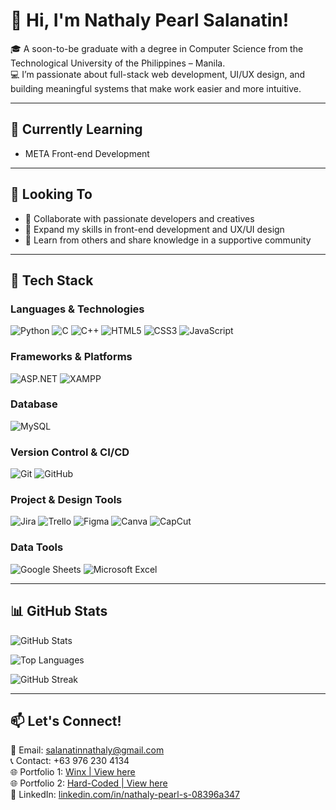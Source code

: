 # 👋 Hi, I'm Nathaly Pearl Salanatin!

🎓 A soon-to-be graduate with a degree in Computer Science from the Technological University of the Philippines – Manila.  
💻 I’m passionate about full-stack web development, UI/UX design, and building meaningful systems that make work easier and more intuitive.

---

## 🌱 Currently Learning

- META Front-end Development  

---

## 🤝 Looking To

- 🤝 Collaborate with passionate developers and creatives  
- 🧠 Expand my skills in front-end development and UX/UI design  
- 🌱 Learn from others and share knowledge in a supportive community  

---

## 🚀 Tech Stack

### **Languages & Technologies**  
![Python](https://img.shields.io/badge/Python-3670A0?style=for-the-badge&logo=python&logoColor=white)
![C](https://img.shields.io/badge/C-00599C?style=for-the-badge&logo=c&logoColor=white)
![C++](https://img.shields.io/badge/C++-00599C?style=for-the-badge&logo=cplusplus&logoColor=white)
![HTML5](https://img.shields.io/badge/HTML5-E34F26?style=for-the-badge&logo=html5&logoColor=white)
![CSS3](https://img.shields.io/badge/CSS3-1572B6?style=for-the-badge&logo=css3&logoColor=white)
![JavaScript](https://img.shields.io/badge/JavaScript-F7DF1E?style=for-the-badge&logo=javascript&logoColor=black)

### **Frameworks & Platforms**  
![ASP.NET](https://img.shields.io/badge/ASP.NET-512BD4?style=for-the-badge&logo=dotnet&logoColor=white)
![XAMPP](https://img.shields.io/badge/XAMPP-FB7A24?style=for-the-badge&logo=xampp&logoColor=white)

### **Database**  
![MySQL](https://img.shields.io/badge/MySQL-4479A1?style=for-the-badge&logo=mysql&logoColor=white)

### **Version Control & CI/CD**  
![Git](https://img.shields.io/badge/Git-F05032?style=for-the-badge&logo=git&logoColor=white)
![GitHub](https://img.shields.io/badge/GitHub-100000?style=for-the-badge&logo=github&logoColor=white)

### **Project & Design Tools**  
![Jira](https://img.shields.io/badge/Jira-0052CC?style=for-the-badge&logo=jira&logoColor=white)
![Trello](https://img.shields.io/badge/Trello-0052CC?style=for-the-badge&logo=trello&logoColor=white)
![Figma](https://img.shields.io/badge/Figma-F24E1E?style=for-the-badge&logo=figma&logoColor=white)
![Canva](https://img.shields.io/badge/Canva-00C4CC?style=for-the-badge&logo=canva&logoColor=white)
![CapCut](https://img.shields.io/badge/CapCut-000000?style=for-the-badge&logo=capcut&logoColor=white)

### **Data Tools**  
![Google Sheets](https://img.shields.io/badge/Google%20Sheets-34A853?style=for-the-badge&logo=googlesheets&logoColor=white)
![Microsoft Excel](https://img.shields.io/badge/Microsoft%20Excel-217346?style=for-the-badge&logo=microsoftexcel&logoColor=white)

---

## 📊 GitHub Stats

![GitHub Stats](https://github-readme-stats.vercel.app/api?username=aly071&show_icons=true&theme=tokyonight)

![Top Languages](https://github-readme-stats.vercel.app/api/top-langs/?username=aly071&layout=compact&theme=tokyonight)

![GitHub Streak](https://streak-stats.demolab.com?user=aly071&theme=tokyonight&hide_border=false)

---

## 📫 Let's Connect!

📧 Email: salanatinnathaly@gmail.com  
📞 Contact: +63 976 230 4134  
🌐 Portfolio 1: [Winx | View here](https://salanatinnathaly.wixsite.com/salanatin)  
🌐 Portfolio 2: [Hard-Coded | View here](https://aly071.github.io/aly071-v1/)  
💼 LinkedIn: [linkedin.com/in/nathaly-pearl-s-08396a347](https://www.linkedin.com/in/nathaly-pearl-s-08396a347)

